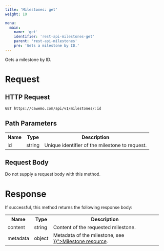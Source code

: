 ```yaml
---
title: 'Milestones: get'
weight: 10

menu:
  main:
    name: 'get'
    identifier: 'rest-api-milestones-get'
    parent: 'rest-api-milestones'
    pre: 'Gets a milestone by ID.'
---
```


Gets a milestone by ID.

# Request

## HTTP Request

```
GET https://cawemo.com/api/v1/milestones/:id
```

## Path Parameters

<table class="table table-striped">
 <tr>
   <th>Name</th>
   <th>Type</th>
   <th>Description</th>
 </tr>
  <tr>
    <td>id</td>
    <td>string</td>
    <td>Unique identifier of the milestone to request.</td>
  </tr>
</table>

## Request Body

Do not supply a request body with this method.

# Response

If successful, this method returns the following response body:

<table class="table table-striped">
  <tr>
    <th>Name</th>
    <th>Type</th>
    <th>Description</th>
  </tr>
  <tr>
    <td>content</td>
    <td>string</td>
    <td>Content of the requested milestone.</td>
  </tr>
  <tr>
    <td>metadata</td>
    <td>object</td>
    <td>Metadata of the milestone, see <a href="{{< ref "/reference/rest-api/milestones/_index.md#resource-representation" >}}">Milestone resource</a>.</td>
  </tr>
</table>
